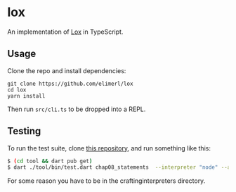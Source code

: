# lox

An implementation of [Lox](https://craftinginterpreters.com/the-lox-language.html) in TypeScript.

## Usage

Clone the repo and install dependencies:

```
git clone https://github.com/elimerl/lox
cd lox
yarn install
```

Then run `src/cli.ts` to be dropped into a REPL.

## Testing

To run the test suite, clone [this repository](https://github.com/munificent/craftinginterpreters), and run something like this:

```sh
$ (cd tool && dart pub get)
$ dart ./tool/bin/test.dart chap08_statements  --interpreter "node" --arguments '../lox/lib/test'
```

For some reason you have to be in the craftinginterpreters directory.

